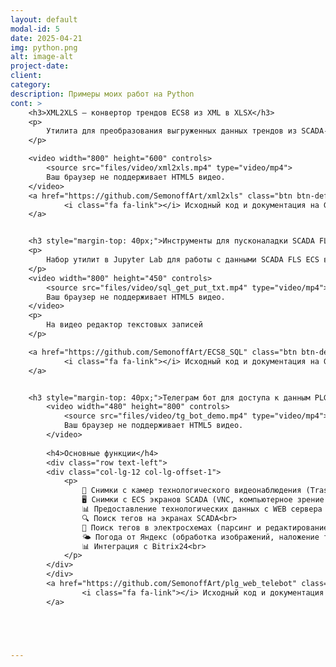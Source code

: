 ```yaml
---
layout: default
modal-id: 5
date: 2025-04-21
img: python.png
alt: image-alt
project-date: 
client: 
category: 
description: Примеры моих работ на Python
cont: >
    <h3>XML2XLS — конвертор трендов ECS8 из XML в XLSX</h3>
    <p>
        Утилита для преобразования выгруженных данных трендов из SCADA-системы FLS ECS8 из XML в Excel (XLSX).
    </p>

    <video width="800" height="600" controls>
        <source src="files/video/xml2xls.mp4" type="video/mp4">
        Ваш браузер не поддерживает HTML5 видео.
    </video>
    <a href="https://github.com/SemonoffArt/xml2xls" class="btn btn-default">
            <i class="fa fa-link"></i> Исходный код и документация на GitHub
    </a>


    <h3 style="margin-top: 40px;">Инструменты для пусконаладки SCADA FLS ECS8</h3>
    <p>
        Набор утилит в Jupyter Lab для работы с данными SCADA FLS ECS в MS SQL
    </p>
    <video width="800" height="450" controls>
        <source src="files/video/sql_get_put_txt.mp4" type="video/mp4">
        Ваш браузер не поддерживает HTML5 видео.
    </video>
    <p>
        На видео редактор текстовых записей
    </p>

    <a href="https://github.com/SemonoffArt/ECS8_SQL" class="btn btn-default">
            <i class="fa fa-link"></i> Исходный код и документация на GitHub
    </a>


    <h3 style="margin-top: 40px;">Телеграм бот для доступа к данным PLG Web, камерам, ECS экранам, а также поисковик по документации АСУ ТП</h3>
        <video width="480" height="800" controls>
            <source src="files/video/tg_bot_demo.mp4" type="video/mp4">
            Ваш браузер не поддерживает HTML5 видео.
        </video>
    
        <h4>Основные функции</h4>
        <div class="row text-left">
        <div class="col-lg-12 col-lg-offset-1">
            <p>
                📸 Снимки с камер технологического видеонаблюдения (Trassir) (REST API)<br>
                🖥️ Снимки с ECS экранов SCADA (VNC, компьютерное зрение OpenCV)<br>
                📊 Предоставление технологических данных с WEB сервера АСУ ТП (web парсинг)<br>
                🔍 Поиск тегов на экранах SCADA<br>
                📄 Поиск тегов в электросхемах (парсинг и редактирование pdf)<br>
                🌤️ Погода от Яндекс (обработка изображений, наложение текста на картинку)<br>
                📊 Интеграция с Bitrix24<br>
            </p>
        </div>
        </div>
        <a href="https://github.com/SemonoffArt/plg_web_telebot" class="btn btn-default">
                <i class="fa fa-link"></i> Исходный код и документация на GitHub
        </a>





---
```

